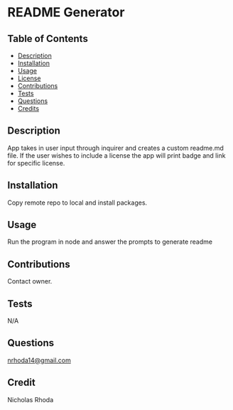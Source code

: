 # README Generator
  
  ## Table of Contents
  * [Description](#description)
  * [Installation](#installation)
  * [Usage](#usage)
  * [License](#license)
  * [Contributions](#contributions)
  * [Tests](#tests)
  * [Questions](#questions)
  * [Credits](#name)
  
  ## Description
  App takes in user input through inquirer and creates a custom readme.md file.  If the user wishes to include a license the app will print badge and link for specific license.

  ## Installation
  Copy remote repo to local and install packages.

  ## Usage
  Run the program in node and answer the prompts to generate readme

  
  
  
  
  ## Contributions
  Contact owner.

  ## Tests
  N/A

  ## Questions
  nrhoda14@gmail.com

  ## Credit
  Nicholas Rhoda
  